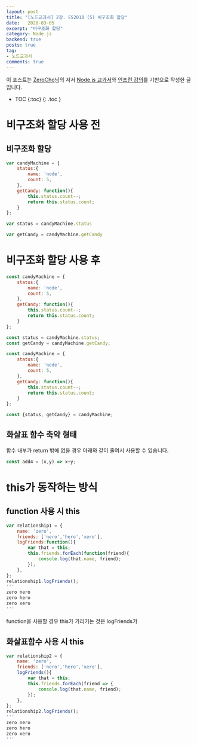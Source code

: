 ```yaml
---
layout: post
title: "[노드교과서] 2장. ES2018 (5) 비구조화 할당"
date:   2020-03-05
excerpt: "비구조화 할당"
category: Node.js
backend: true
posts: true
tag:
- 노드교과서
comments: true
---
```

<div class="center">
    이 포스트는 <a href="https://www.zerocho.com" target="_blank">ZeroCho</a>님의 저서 <a href="https://www.zerocho.com/books" target="_blank">Node.js 교과서</a>와 <a href="https://www.inflearn.com/course/node-js-교과서" target="_blank">인프런 강의</a>를 기반으로 작성한 글입니다.
</div>

* TOC
{:toc}
{: .toc }

# 비구조화 할당 사용 전
## 비구조화 할당
~~~ javascript
var candyMachine = {
    status:{
        name: 'node',
        count: 5,
    },
    getCandy: function(){
        this.status.count--;
        return this.status.count;
    }
};

var status = candyMachine.status

var getCandy = candyMachine.getCandy
~~~

# 비구조화 할당 사용 후
~~~ javascript
const candyMachine = {
    status:{
        name: 'node',
        count: 5,
    },
    getCandy: function(){
        this.status.count--;
        return this.status.count;
    }
};

const status = candyMachine.status;
const getCandy = candyMachine.getCandy;
~~~

~~~ javascript
const candyMachine = {
    status:{
        name: 'node',
        count: 5,
    },
    getCandy: function(){
        this.status.count--;
        return this.status.count;
    }
};

const {status, getCandy} = candyMachine;
~~~

## 화살표 함수 축약 형태
함수 내부가 return 밖에 없을 경우 아래와 같이 줄여서 사용할 수 있습니다.
~~~ javascript
const add4 = (x,y) => x+y;
~~~

# this가 동작하는 방식
## function 사용 시 this
~~~ javascript
var relationship1 = {
    name: 'zero',
    friends: ['nero','hero','xero'],
    logFriends:function(){
        var that = this;
        this.friends.forEach(function(friend){
            console.log(that.name, friend);
        });
    },
};
relationship1.logFriends();
'''
zero nero
zero hero
zero xero
'''
~~~
function을 사용할 경우 this가 가리키는 것은 logFriends가 
## 화살표함수 사용 시 this
~~~ javascript
var relationship2 = {
    name: 'zero',
    friends: ['nero','hero','xero'],
    logFriends(){
        var that = this;
        this.friends.forEach(friend => {
            console.log(that.name, friend);
        });
    },
};
relationship2.logFriends();
'''
zero nero
zero hero
zero xero
'''
~~~